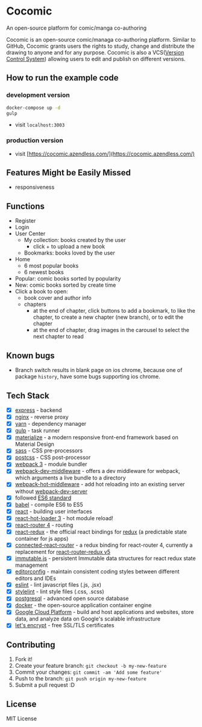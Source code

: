 # Cocomic

An open-source platform for comic/manga co-authoring

Cocomic is an open-source comic/managa co-authoring platform. Similar to GitHub, Cocomic grants users the rights to study, change and distribute the drawing to anyone and for any purpose. Cocomic is also a VCS([Version Control System](https://en.wikipedia.org/wiki/Version_control)) allowing users to edit and publish on different versions.

## How to run the example code

### development version

```bash
docker-compose up -d
gulp
```

* visit `localhost:3003`

### production version

* visit [https://cocomic.azendless.com/](https://cocomic.azendless.com/)

## Features Might be Easily Missed

* responsiveness

## Functions

* Register
* Login
* User Center
  * My collection: books created by the user
    * click + to upload a new book
  * Bookmarks: books loved by the user
* Home
  * 6 most popular books
  * 6 newest books
* Popular: comic books sorted by popularity
* New: comic books sorted by create time
* Click a book to open:
  * book cover and author info
  * chapters
    * at the end of chapter, click buttons to add a bookmark, to like the chapter, to create a new chapter (new branch), or to edit the chapter
    * at the end of chapter, drag images in the carousel to select the next chapter to read

## Known bugs

* Branch switch results in blank page on ios chrome, because one of package `history`, have some bugs supporting ios chrome.

## Tech Stack

* [x] [express](http://expressjs.com/) - backend
* [x] [nginx](https://www.nginx.com/) - reverse proxy
* [x] [yarn](https://github.com/yarnpkg/yarn) - dependency manager
* [x] [gulp](https://github.com/gulpjs/gulp) - task runner
* [x] [materialize](http://materializecss.com/) - a modern responsive front-end framework based on Material Design
* [x] [sass](https://github.com/sass/sass) - CSS pre-processors
* [x] [postcss](https://github.com/postcss/postcss) - CSS post-processor
* [x] [webpack 3](https://github.com/webpack/webpack) - module bundler
* [x] [webpack-dev-middleware](https://github.com/webpack/webpack-dev-middleware) - offers a dev middleware for webpack, which arguments a live bundle to a directory
* [x] [webpack-hot-middleware](https://github.com/glenjamin/webpack-hot-middleware) - add hot reloading into an existing server without [webpack-dev-server](https://github.com/webpack/webpack-dev-server)
* [x] followed [ES6 standard](https://github.com/lukehoban/es6features)
* [x] [babel](https://babeljs.io/) - compile ES6 to ES5
* [x] [react](https://facebook.github.io/react/) - building user interfaces
* [x] [react-hot-loader 3](https://github.com/gaearon/react-hot-loader) - hot module reload!
* [x] [react-router 4](https://github.com/ReactTraining/react-router) - routing
* [x] [react-redux](https://github.com/reactjs/react-redux) - the official react bindings for [redux](https://github.com/reactjs/redux) (a predictable state container for js apps)
* [x] [connected-react-router](https://github.com/supasate/connected-react-router) - a redux binding for react-router 4, currently a replacement for [react-router-redux v5](https://github.com/ReactTraining/react-router/tree/master/packages/react-router-redux)
* [x] [immutable.js](https://github.com/facebook/immutable-js/) - persistent Immutable data structures for react redux state management
* [x] [editorconfig](http://editorconfig.org/) - maintain consistent coding styles between different editors and IDEs
* [x] [eslint](http://eslint.org/) - lint javascript files (.js, .jsx)
* [x] [stylelint](https://stylelint.io/) - lint style files (.css, .scss)
* [x] [postgresql](https://www.postgresql.org/) - advanced open source database
* [x] [docker](https://github.com/docker/docker) - the open-source application container engine
* [x] [Google Cloud Platform](https://cloud.google.com/) - build and host applications and websites, store data, and analyze data on Google's scalable infrastructure
* [x] [let's encrypt](https://letsencrypt.org/) - free SSL/TLS certificates

## Contributing

1. Fork it!
1. Create your feature branch: `git checkout -b my-new-feature`
1. Commit your changes: `git commit -am 'Add some feature'`
1. Push to the branch: `git push origin my-new-feature`
1. Submit a pull request :D

## License

MIT License
